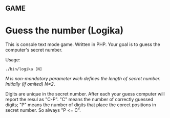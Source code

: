 GAME
----
Guess the number (Logika)
=========================

This is console text mode game. Written in PHP.
Your goal is to guess the computer's secret number.


Usage:

	./bin/logika [N]
 
_N is non-mandatory parameter wich defines the length of secret number. Initially (if omited) N=2_.

Digits are unique in the secret number.
After each your guess computer will report the resul as "C-P". 
"C" means the number of correctly guessed digits; 
"P" means the number of digits that place the corect positions in secret number.
So always "P <= C".
